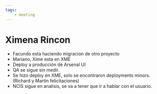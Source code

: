 ```yaml
---
tags:
    - meeting
---
```


# Ximena Rincon

- Facundo esta haciendo migracion de otro proyecto
- Mariano, Xime esta en XME
- Deploy a producción de Arsenal UI
- QA se sigue sin medir.
- Se hizo deploy en XME, solo se encontraron deployments minors. (Richard y Martin felicitaciones)
- NCIS sigue en analisis, se va a tener que ir a hablar con el usuario.